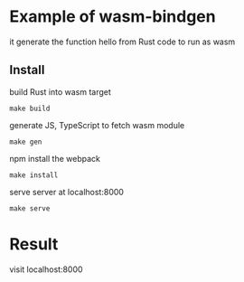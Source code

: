 # Example of wasm-bindgen
it generate the function hello from Rust code to run as wasm

## Install

build Rust into wasm target
```
make build
```

generate JS, TypeScript to fetch wasm module
```
make gen
```

npm install the webpack
```
make install
```

serve server at localhost:8000
```
make serve
```

# Result
visit localhost:8000